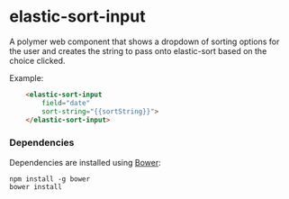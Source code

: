 # elastic-sort-input

A polymer web component that shows a dropdown of sorting options for the user and creates the string to pass onto elastic-sort based on the choice clicked.

Example:
```html
    <elastic-sort-input
        field="date"
        sort-string="{{sortString}}">
    </elastic-sort-input>
```

### Dependencies

Dependencies are installed using [Bower](http://bower.io/):

    npm install -g bower
    bower install
